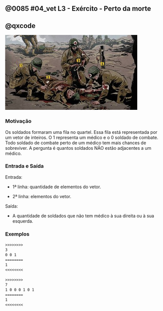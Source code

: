 ## @0085 #04_vet L3 - Exército - Perto da morte
## @qxcode

![](capa.jpg)

### Motivação

Os soldados formaram uma fila no quartel. Essa fila está representada por um vetor de inteiros. O 1 representa um médico e o 0 soldado de combate. Todo soldado de combate perto de um médico tem mais chances de sobreviver. A pergunta é quantos soldados NÃO estão adjacentes a um médico.  

### Entrada e Saída

Entrada:

*   1ª linha:  quantidade de elementos do vetor.
    
*   2ª linha:  elementos do vetor.

Saída:

*   A quantidade de soldados que não tem médico à sua direita ou à sua esquerda.

### Exemplos

```
>>>>>>>>
3
0 0 1
========
1
<<<<<<<<

>>>>>>>>
7
1 0 0 0 1 0 1
========
1
<<<<<<<<
```

<!---
>>>>>>>> 01
5
0 0 1 0 0
========
2
<<<<<<<<

>>>>>>>> 02
7
1 0 0 0 0 0 1
========
3
<<<<<<<<

>>>>>>>> 03
6
0 1 0 0 1 0
========
0
<<<<<<<<
--->